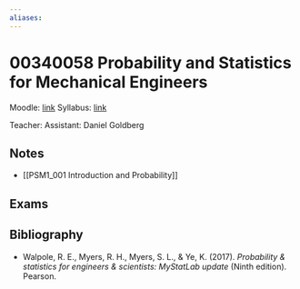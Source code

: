 ```yaml
---
aliases:
---
```

# 00340058 Probability and Statistics for Mechanical Engineers

Moodle: [link](https://moodle24.technion.ac.il/course/view.php?id=3058)
Syllabus: [link](https://moodle24.technion.ac.il/mod/resource/view.php?id=166866)

Teacher: 
Assistant: Daniel Goldberg

## Notes

- [[PSM1_001 Introduction and Probability]]

## Exams

## Bibliography
- Walpole, R. E., Myers, R. H., Myers, S. L., & Ye, K. (2017). _Probability & statistics for engineers & scientists: MyStatLab update_ (Ninth edition). Pearson.